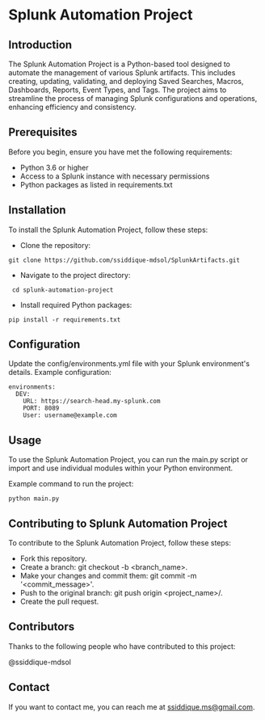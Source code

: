 # Splunk Automation Project

## Introduction
The Splunk Automation Project is a Python-based tool designed to automate the management of various Splunk artifacts. This includes creating, updating, validating, and deploying Saved Searches, Macros, Dashboards, Reports, Event Types, and Tags. The project aims to streamline the process of managing Splunk configurations and operations, enhancing efficiency and consistency.

## Prerequisites
Before you begin, ensure you have met the following requirements:

* Python 3.6 or higher
* Access to a Splunk instance with necessary permissions
* Python packages as listed in requirements.txt

## Installation
To install the Splunk Automation Project, follow these steps:

* Clone the repository:

` git clone https://github.com/ssiddique-mdsol/SplunkArtifacts.git `

* Navigate to the project directory:

` cd splunk-automation-project`

* Install required Python packages:

`pip install -r requirements.txt`

## Configuration
Update the config/environments.yml file with your Splunk environment's details. Example configuration:

```
environments:
  DEV:
    URL: https://search-head.my-splunk.com
    PORT: 8089
    User: username@example.com
```

## Usage
To use the Splunk Automation Project, you can run the main.py script or import and use individual modules within your Python environment.

Example command to run the project:

`python main.py`

## Contributing to Splunk Automation Project
To contribute to the Splunk Automation Project, follow these steps:

* Fork this repository.
* Create a branch: git checkout -b <branch_name>.
* Make your changes and commit them: git commit -m '<commit_message>'.
* Push to the original branch: git push origin <project_name>/<location>.
* Create the pull request.


## Contributors
Thanks to the following people who have contributed to this project:

@ssiddique-mdsol

## Contact
If you want to contact me, you can reach me at ssiddique.ms@gmail.com.